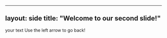 ----
layout: side
title: "Welcome to our second slide!"
---
your text
Use the left arrow to go back!
